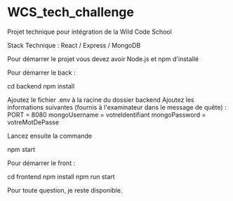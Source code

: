 # WCS_tech_challenge

Projet technique pour intégration de la Wild Code School

Stack Technique :
React / Express / MongoDB

Pour démarrer le projet vous devez avoir Node.js et npm d'installé

Pour démarrer le back :

cd backend
npm install

Ajoutez le fichier .env à la racine du dossier backend
Ajoutez les informations suivantes (fournis à l'examinateur dans le message de quête) :
PORT = 8080
mongoUsername = votreIdentifiant
mongoPassword = votreMotDePasse

Lancez ensuite la commande

npm start

Pour démarrer le front :

cd frontend
npm install
npm run start

Pour toute question, je reste disponible.
